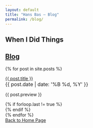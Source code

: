 ```yaml
---
layout: default
title: "Hans Bas – Blog"
permalink: /blog/
---
```


<div id="blog" class="container text-center" style="min-height:100vh">
	<h2 class="heading-1 top-margin"><span><strong>When</strong> I Did Things</span></h2>
	<h2><strong><u>Blog</u></strong></h2>
	<div class="form-group"></div>
		{% for post in site.posts %}
			<div class="text-left">
			<p><a href="{{ post.url }}">{{ post.title }}</a><br><span style='font-size: 16px'>{{ post.date | date: '%B %d, %Y' }}</span></p>
			<p>{{ post.preview }}</p>
			{% if forloop.last != true %}<div class="form-group"></div>{% endif %}
			</div>
		{% endfor %}
	<div class="form-group"></div>
	<a href="/" id="homeButton" class="btn btn-default text-uppercase reveal-bottom-scale">Back to Home Page</a>
</div>

{% include footer.html %}